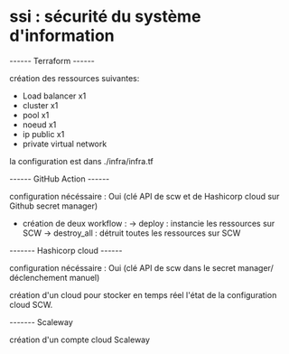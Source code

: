 # ssi : sécurité du système d'information

------ Terraform ------ 

création des ressources suivantes:

  - Load balancer x1
  - cluster x1
  - pool x1
  - noeud x1
  - ip public x1
  - private virtual network

la configuration est dans ./infra/infra.tf

------ GitHub Action ------

configuration nécéssaire : Oui (clé API de scw et de Hashicorp cloud sur Github secret manager)

- création de deux workflow :
  -> deploy : instancie les ressources sur SCW
  -> destroy_all : détruit toutes les ressources sur SCW 

------- Hashicorp cloud ------

configuration nécéssaire : Oui (clé API de scw dans le secret manager/ déclenchement manuel)

création d'un cloud pour stocker en temps réel l'état de la configuration cloud SCW.

------- Scaleway

création d'un compte cloud Scaleway
